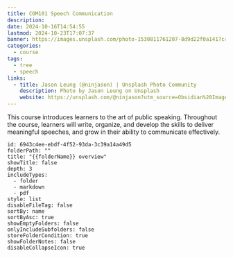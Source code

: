 ```yaml
---
title: COM101 Speech Communication
description: 
date: 2024-10-16T14:54:55
lastmod: 2024-10-23T17:07:37
banner: https://images.unsplash.com/photo-1530811761207-8d9d22f0a141?crop=entropy&cs=tinysrgb&fit=max&fm=jpg&ixid=M3wzNjAwOTd8MHwxfHNlYXJjaHw5fHxzcGVlY2h8ZW58MHwwfHx8MTcyOTU0Nzg2MXww&ixlib=rb-4.0.3&q=80&w=1080
categories:
  - course
tags:
  - tree
  - speech
links:
  - title: Jason Leung (@ninjason) | Unsplash Photo Community
    description: Photo by Jason Leung on Unsplash
    website: https://unsplash.com/@ninjason?utm_source=Obsidian%20Image%20Inserter%20Plugin&utm_medium=referral
---
```

This course introduces learners to the art of public speaking. Throughout the course, learners will write, organize, and develop the skills to deliver meaningful speeches, and grow in their ability to communicate effectively.  
  
```folder-overview  
id: 6943c4ee-ebdf-4f52-93da-3c39a14a49d5  
folderPath: ""  
title: "{{folderName}} overview"  
showTitle: false  
depth: 3  
includeTypes:  
  - folder  
  - markdown  
  - pdf  
style: list  
disableFileTag: false  
sortBy: name  
sortByAsc: true  
showEmptyFolders: false  
onlyIncludeSubfolders: false  
storeFolderCondition: true  
showFolderNotes: false  
disableCollapseIcon: true  
```  
